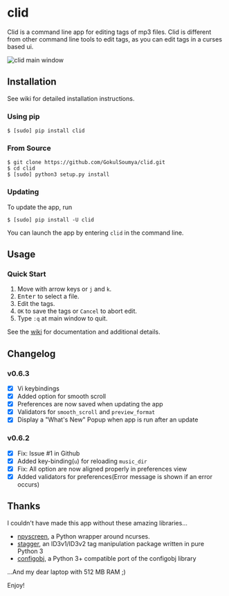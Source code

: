 # clid

Clid is a command line app for editing tags of mp3 files. Clid is different from other
command line tools to edit tags, as you can edit tags in a curses based ui.

![clid main window](main.png "Main Window")

## Installation

See wiki for detailed installation instructions.<!--link-->

### Using pip

```shell
$ [sudo] pip install clid
```

### From Source

```shell
$ git clone https://github.com/GokulSoumya/clid.git
$ cd clid
$ [sudo] python3 setup.py install
```

### Updating

To update the app, run

```shell
$ [sudo] pip install -U clid
```

You can launch the app by entering `clid` in the command line.

## Usage

### Quick Start

1. Move with arrow keys or `j` and `k`.
2. <kbd>Enter</kbd> to select a file.
3. Edit the tags.
4. `OK` to save the tags or `Cancel` to abort edit.
5. Type `:q` at main window to quit.

See the [wiki](#docs/docs/index.md) for documentation and additional details.
<!--Real link-->

## Changelog

### v0.6.3

- [x] Vi keybindings
- [x] Added option for smooth scroll
- [x] Preferences are now saved when updating the app
- [x] Validators for `smooth_scroll` and `preview_format`
- [x] Display a "What's New" Popup when app is run after an update

### v0.6.2

- [x] Fix: Issue #1 in Github
- [x] Added key-binding(`u`) for reloading `music_dir`
- [x] Fix: All option are now aligned properly in preferences view
- [x] Added validators for preferences(Error message is shown if an error occurs)

## Thanks

I couldn't have made this app without these amazing libraries...

- [npyscreen](https://bitbucket.org/npcole/npyscreen), a Python wrapper around ncurses.
- [stagger](https://github.com/lorentey/stagger), an ID3v1/ID3v2 tag manipulation package written in pure Python 3
- [configobj](https://github.com/DiffSK/configobj), a Python 3+ compatible port of the configobj library

...And my dear laptop with 512 MB RAM ;)

Enjoy!

